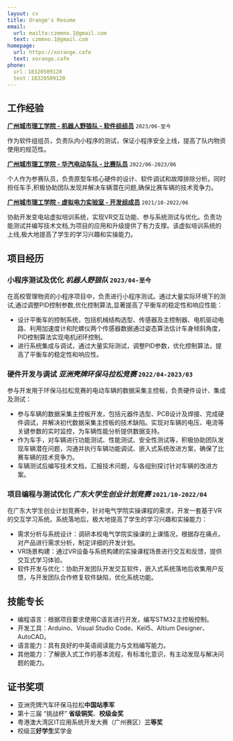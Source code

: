 ```yaml
---
layout: cv
title: Orange's Resume
email:
  url: mailto:czmmno.1@gmail.com
  text: czmmno.1@gmail.com
homepage:
  url: https://xorange.cafe
  text: xorange.cafe
phone:
  url：18320509120
  text：18320509120
---
```


## 工作经验

[**广州城市理工学院 - 机器人野狼队 - 软件组组员**](https://gcubot.cn) `2023/06-至今`

作为软件组组员，负责队内小程序的测试，保证小程序安全上线，提高了队内物资使用的规范性。

[**广州城市理工学院 - 华汽电动车队 - 比赛队员**](https://edu.gd.gov.cn/jyzxnew/zxlb/content/post_4017987.html) `2022/06-2023/06`

个人作为参赛队员，负责原型车核心硬件的设计、软件调试和故障排除分析。同时担任车手,积极协助团队发现并解决车辆潜在问题,确保比赛车辆的技术竞争力。

[**广州城市理工学院 - 虚拟电力实验室 - 开发组成员**](https://mp.weixin.qq.com/s/hBJWlrKyN1jBg5ZXC82d2w) `2021/10-2022/06`

协助开发变电站虚拟培训系统，实现VR交互功能、参与系统测试与优化。负责功能测试并编写技术文档,为项目的应用和升级提供了有力支撑。该虚拟培训系统的上线,极大地提高了学生的学习兴趣和实操能力。

## 项目经历

### **小程序测试及优化** *机器人野狼队* `2023/04-至今`

在高校管理物资的小程序项目中，负责进行小程序测试。通过大量实际环境下的测试,通过调整PID控制参数,优化控制算法,显著提高了平衡车的稳定性和响应性能：
- 设计平衡车的控制系统，包括机械结构选型、传感器及主控制器、电机驱动电路、利用加速度计和陀螺仪两个传感器数据通过姿态算法估计车身倾斜角度，PID控制算法实现电机闭环控制。
- 进行系统集成与调试，通过大量实际测试，调整PID参数，优化控制算法，提高了平衡车的稳定性和响应性。
  
### **硬件开发与调试** *亚洲壳牌环保马拉松竞赛* `2022/04-2023/03`

参与开发用于环保马拉松竞赛的电动车辆的数据采集主控板，负责硬件设计、集成及测试：
- 参与车辆的数据采集主控板开发，包括元器件选型、PCB设计及焊接、完成硬件调试，并解决初代数据采集主控板的技术缺陷。实现对车辆的电压、电流等关键参数的实时监控，为车辆性能分析提供数据支持。
- 作为车手，对车辆进行功能测试、性能测试、安全性测试等，积极协助团队发现车辆潜在问题，沟通并执行车辆功能调试、嵌入式系统改进方案，确保了比赛车辆的技术竞争力。
- 车辆测试后编写技术文档，汇报技术问题，与各组别探讨针对车辆的改进方案。

### **项目编程与测试优化** *广东大学生创业计划竞赛* `2021/10-2022/04`
  
在广东大学生创业计划竞赛中，针对电气学院实操课程的需求，开发一套基于VR的交互学习系统。系统落地后，极大地提高了学生的学习兴趣和实操能力：
- 需求分析与系统设计：调研本校电气学院实操课的上课情况，根据存在痛点，对产品进行需求分析，制定详细的开发计划。
- VR场景构建：通过VR设备与系统构建的实操课程场景进行交互和反馈，提供交互式学习体验。
- 软件开发与优化：协助开发团队开发交互软件，嵌入式系统落地后收集用户反馈，与开发团队合作修复软件缺陷，优化系统功能。

## 技能专长

- 编程语言：根据项目要求使用C语言进行开发，编写STM32主控板控制。
- 开发工具：Arduino、Visual Studio Code、Keil5、Altium Designer、AutoCAD。
- 语言能力：具有良好的中英语阅读能力与文档编写能力。
- 其他能力：了解嵌入式工作的基本流程，有标准化意识，有主动发现与解决问题的能力。

## 证书奖项
- 亚洲壳牌汽车环保马拉松**中国站季军**
- 第十三届 “挑战杯” **省级铜奖**、**校级金奖**
- 粤港澳大湾区IT应用系统开发大赛（广州赛区）**三等奖**
- 校级**三好学生**奖学金

